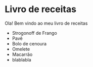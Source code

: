 # Livro de receitas
Ola! Bem vindo ao meu livro de receitas
- Strogonoff de Frango
- Pavê
- Bolo de cenoura
- Omelete
- Macarrão
- blablabla
